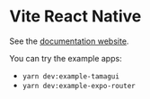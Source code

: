 # Vite React Native

See the [documentation website]().

You can try the example apps:

- `yarn dev:example-tamagui`
- `yarn dev:example-expo-router`
